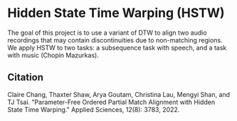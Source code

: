 # Hidden State Time Warping (HSTW)

The goal of this project is to use a variant of DTW to align two audio recordings that may contain discontinuities due to non-matching regions. We apply HSTW to two tasks: a subsequence task with speech, and a task with music (Chopin Mazurkas).

## Citation

Claire Chang, Thaxter Shaw, Arya Goutam, Christina Lau, Mengyi Shan, and TJ Tsai.  "Parameter-Free Ordered Partial Match Alignment with Hidden State Time Warping."  Applied Sciences, 12(8): 3783, 2022.
